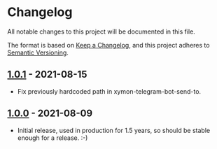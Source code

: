 # Changelog
All notable changes to this project will be documented in this file.

The format is based on [Keep a
Changelog](https://keepachangelog.com/en/1.0.0/), and this project
adheres to [Semantic Versioning](https://semver.org/spec/v2.0.0.html).

## [1.0.1] - 2021-08-15

* Fix previously hardcoded path in xymon-telegram-bot-send-to.

## [1.0.0] - 2021-08-09

* Initial release, used in production for 1.5 years, so should be
  stable enough for a release. :-)

[1.0.1]: https://github.com/xtaran/telegram-bot-send-to/compare/1.0.0...1.0.1

[1.0.0]: https://github.com/xtaran/telegram-bot-send-to/releases/tag/1.0.0
